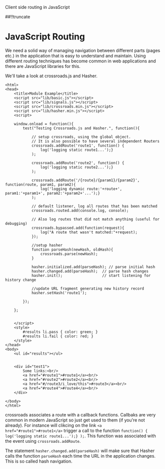 Client side routing in JavaScript

[meta:author]: <> (Jonas Colmsjo)
[meta:title]: <> (JavaScript Routing)
[meta:date]: <> (2012-08-10)
[meta:nested:key]: <> (Metadata value)

##!!truncate


JavaScript Routing
==================


We need a solid way of managing navigation between different parts (pages etc.) in the application that is easy to understand and maintain. Using different routing techniques has become common in web applications and there are JavaScript libraries for this.

We'll take a look at crossroads.js and Hasher. 


```
<html>
<head>
	<title>Module Example</title>
	<script src="lib/basic.js"></script>
	<script src="lib/signals.js"></script>
	<script src="lib/crossroads.min.js"></script>
	<script src="lib/hasher.min.js"></script>
	<script>

	window.onload = function(){
		test("Testing Crossroads.js and Hasher.", function(){
			
			// setup crossroads, using the global object. 
			// It is also possible to have several independent Routers
			crossroads.addRoute('route1', function() { 
				log('logging static route1...');} 
			);
			
			crossroads.addRoute('route2', function() {
				log('logging static route2...');} 
			); 
			
			crossroads.addRoute('/{route}/{param1}/{param2}', function(route, param1, param2){
				log('logging dynamic route:'+route+', param1:'+param1+', param2:'+param2+'...');} 
			); 
			
			// default listener, log all routes that has been matched
			crossroads.routed.add(console.log, console); 
			
			// Also log routes that did not match anything (useful for debugging)
			crossroads.bypassed.add(function(request){
				log("A route that wasn't matched:"+request); 
			});
			
			//setup hasher
			function parseHash(newHash, oldHash){
				crossroads.parse(newHash); 
			}
			
			hasher.initialized.add(parseHash); // parse initial hash 
			hasher.changed.add(parseHash); 	// parse hash changes 
			hasher.init(); 					// start listening for history change
			
			//update URL fragment generating new history record 
			hasher.setHash('route1');

		});
  
	};
	
	
	</script>
	<style>
		#results li.pass { color: green; }
		#results li.fail { color: red; }
	</style>
</head>
<body>
	<ul id="results"></ul>
	
	
	<div id="test1">
		Some links:<br/>
		<a href="#route1">#route1</a><br/>
		<a href="#route2">#route2</a><br/>
		<a href="#/route3/i_love/this">#route3</a><br/>
		<a href="#route4">#route4</a><br/>
	</div>
	
</body>
</html>
```

crossroads associates a route with a callback functions. Callbaks are very common in modern JavaScript so just get used to them (if you're not already). For instance will clikcing on the link `<a href="#route1">#route1</a>` trigger a call to the function `function() { log('logging static route1...');} );`. This function was associated with the event using `crossroads.addRoute`.

The statement `hasher.changed.add(parseHash)` will make sure that Hasher calls the function `parseHash` each time the URL in the application changes. This is so called hash navigation.

